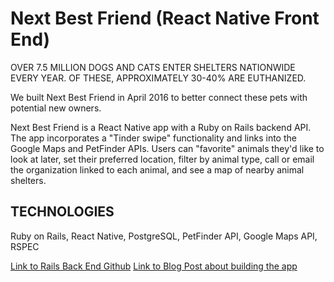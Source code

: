 # Next Best Friend (React Native Front End)

OVER 7.5 MILLION DOGS AND CATS ENTER SHELTERS NATIONWIDE EVERY YEAR. OF THESE, APPROXIMATELY 30-40% ARE EUTHANIZED.

We built Next Best Friend in April 2016 to better connect these pets with potential new owners.

Next Best Friend is a React Native app with a Ruby on Rails backend API. The app incorporates a "Tinder swipe" functionality and links into the Google Maps and PetFinder APIs. Users can "favorite" animals they'd like to look at later, set their preferred location, filter by animal type, call or email the organization linked to each animal, and see a map of nearby animal shelters.

## TECHNOLOGIES
Ruby on Rails, React Native, PostgreSQL, PetFinder API, Google Maps API, RSPEC

[Link to Rails Back End Github](https://github.com/nyc-sea-lions-2016/pet-project-rails)
[Link to Blog Post about building the app](http://alyssaransbury.herokuapp.com/projects/nextbestfriend)
